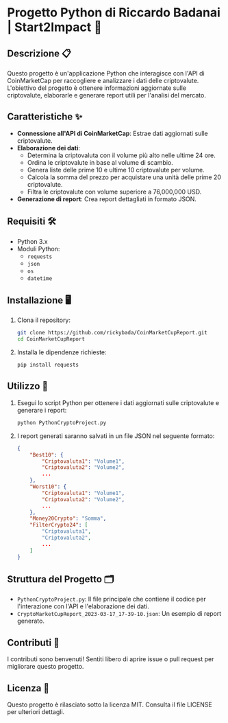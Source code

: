 # Progetto Python di Riccardo Badanai | Start2Impact 🚀

## Descrizione 📋

Questo progetto è un'applicazione Python che interagisce con l'API di CoinMarketCap per raccogliere e analizzare i dati delle criptovalute. L'obiettivo del progetto è ottenere informazioni aggiornate sulle criptovalute, elaborarle e generare report utili per l'analisi del mercato.

## Caratteristiche ✨

- **Connessione all'API di CoinMarketCap**: Estrae dati aggiornati sulle criptovalute.
- **Elaborazione dei dati**:
  - Determina la criptovaluta con il volume più alto nelle ultime 24 ore.
  - Ordina le criptovalute in base al volume di scambio.
  - Genera liste delle prime 10 e ultime 10 criptovalute per volume.
  - Calcola la somma del prezzo per acquistare una unità delle prime 20 criptovalute.
  - Filtra le criptovalute con volume superiore a 76,000,000 USD.
- **Generazione di report**: Crea report dettagliati in formato JSON.

## Requisiti 🛠️

- Python 3.x
- Moduli Python:
  - `requests`
  - `json`
  - `os`
  - `datetime`

## Installazione 🖥️

1. Clona il repository:

    ```bash
    git clone https://github.com/rickybada/CoinMarketCupReport.git
    cd CoinMarketCupReport
    ```

2. Installa le dipendenze richieste:

    ```bash
    pip install requests
    ```

## Utilizzo 🚀

1. Esegui lo script Python per ottenere i dati aggiornati sulle criptovalute e generare i report:

    ```bash
    python PythonCryptoProject.py
    ```

2. I report generati saranno salvati in un file JSON nel seguente formato:

    ```json
    {
        "Best10": {
            "Criptovaluta1": "Volume1",
            "Criptovaluta2": "Volume2",
            ...
        },
        "Worst10": {
            "Criptovaluta1": "Volume1",
            "Criptovaluta2": "Volume2",
            ...
        },
        "Money20Crypto": "Somma",
        "FilterCrypto24": [
            "Criptovaluta1",
            "Criptovaluta2",
            ...
        ]
    }
    ```

## Struttura del Progetto 🗂️

- `PythonCryptoProject.py`: Il file principale che contiene il codice per l'interazione con l'API e l'elaborazione dei dati.
- `CryptoMarketCupReport_2023-03-17_17-39-10.json`: Un esempio di report generato.

## Contributi 🤝

I contributi sono benvenuti! Sentiti libero di aprire issue o pull request per migliorare questo progetto.

## Licenza 📄

Questo progetto è rilasciato sotto la licenza MIT. Consulta il file LICENSE per ulteriori dettagli.
